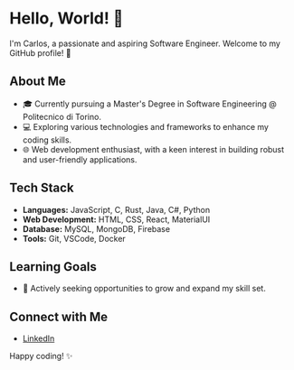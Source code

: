 # Hello, World! 👋

I'm Carlos, a passionate and aspiring Software Engineer. Welcome to my GitHub profile! 🚀

## About Me

- 🎓 Currently pursuing a Master's Degree in Software Engineering @ Politecnico di Torino.
- 💻 Exploring various technologies and frameworks to enhance my coding skills.
- 🌐 Web development enthusiast, with a keen interest in building robust and user-friendly applications.

## Tech Stack

- **Languages:** JavaScript, C, Rust, Java, C#, Python
- **Web Development:** HTML, CSS, React, MaterialUI
- **Database:** MySQL, MongoDB, Firebase
- **Tools:** Git, VSCode, Docker

## Learning Goals

- 🤔 Actively seeking opportunities to grow and expand my skill set.

## Connect with Me

- [LinkedIn](https://www.linkedin.com/in/carlos-valeriano-a6b391223/)

Happy coding! ✨
